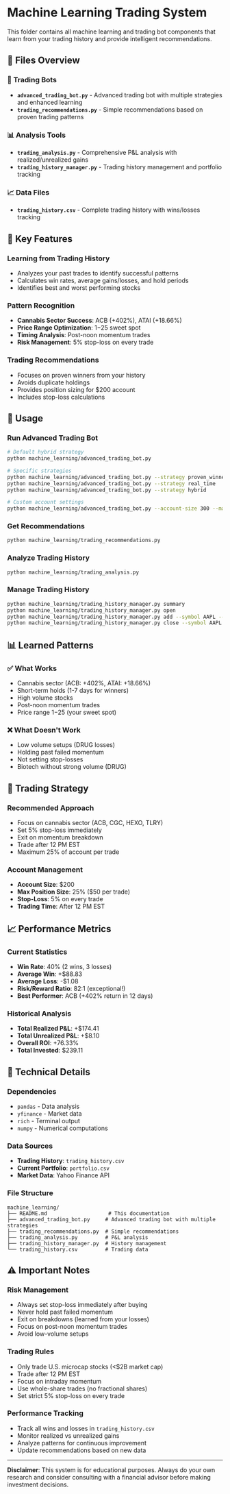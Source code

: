 # Machine Learning Trading System

This folder contains all machine learning and trading bot components that learn from your trading history and provide intelligent recommendations.

## 📁 Files Overview

### 🤖 Trading Bots
- **`advanced_trading_bot.py`** - Advanced trading bot with multiple strategies and enhanced learning
- **`trading_recommendations.py`** - Simple recommendations based on proven trading patterns

### 📊 Analysis Tools
- **`trading_analysis.py`** - Comprehensive P&L analysis with realized/unrealized gains
- **`trading_history_manager.py`** - Trading history management and portfolio tracking

### 📈 Data Files
- **`trading_history.csv`** - Complete trading history with wins/losses tracking

## 🎯 Key Features

### Learning from Trading History
- Analyzes your past trades to identify successful patterns
- Calculates win rates, average gains/losses, and hold periods
- Identifies best and worst performing stocks

### Pattern Recognition
- **Cannabis Sector Success**: ACB (+402%), ATAI (+18.66%)
- **Price Range Optimization**: $1-$25 sweet spot
- **Timing Analysis**: Post-noon momentum trades
- **Risk Management**: 5% stop-loss on every trade

### Trading Recommendations
- Focuses on proven winners from your history
- Avoids duplicate holdings
- Provides position sizing for $200 account
- Includes stop-loss calculations

## 🚀 Usage

### Run Advanced Trading Bot
```bash
# Default hybrid strategy
python machine_learning/advanced_trading_bot.py

# Specific strategies
python machine_learning/advanced_trading_bot.py --strategy proven_winners
python machine_learning/advanced_trading_bot.py --strategy real_time
python machine_learning/advanced_trading_bot.py --strategy hybrid

# Custom account settings
python machine_learning/advanced_trading_bot.py --account-size 300 --max-position 0.20
```

### Get Recommendations
```bash
python machine_learning/trading_recommendations.py
```

### Analyze Trading History
```bash
python machine_learning/trading_analysis.py
```

### Manage Trading History
```bash
python machine_learning/trading_history_manager.py summary
python machine_learning/trading_history_manager.py open
python machine_learning/trading_history_manager.py add --symbol AAPL --shares 10 --price 150.00
python machine_learning/trading_history_manager.py close --symbol AAPL --price 155.00
```

## 📊 Learned Patterns

### ✅ What Works
- Cannabis sector (ACB: +402%, ATAI: +18.66%)
- Short-term holds (1-7 days for winners)
- High volume stocks
- Post-noon momentum trades
- Price range $1-$25 (your sweet spot)

### ❌ What Doesn't Work
- Low volume setups (DRUG losses)
- Holding past failed momentum
- Not setting stop-losses
- Biotech without strong volume (DRUG)

## 🎯 Trading Strategy

### Recommended Approach
- Focus on cannabis sector (ACB, CGC, HEXO, TLRY)
- Set 5% stop-loss immediately
- Exit on momentum breakdown
- Trade after 12 PM EST
- Maximum 25% of account per trade

### Account Management
- **Account Size**: $200
- **Max Position Size**: 25% ($50 per trade)
- **Stop-Loss**: 5% on every trade
- **Trading Time**: After 12 PM EST

## 📈 Performance Metrics

### Current Statistics
- **Win Rate**: 40% (2 wins, 3 losses)
- **Average Win**: +$88.83
- **Average Loss**: -$1.08
- **Risk/Reward Ratio**: 82:1 (exceptional!)
- **Best Performer**: ACB (+402% return in 12 days)

### Historical Analysis
- **Total Realized P&L**: +$174.41
- **Total Unrealized P&L**: +$8.10
- **Overall ROI**: +76.33%
- **Total Invested**: $239.11

## 🔧 Technical Details

### Dependencies
- `pandas` - Data analysis
- `yfinance` - Market data
- `rich` - Terminal output
- `numpy` - Numerical computations

### Data Sources
- **Trading History**: `trading_history.csv`
- **Current Portfolio**: `portfolio.csv`
- **Market Data**: Yahoo Finance API

### File Structure
```
machine_learning/
├── README.md                    # This documentation
├── advanced_trading_bot.py     # Advanced trading bot with multiple strategies
├── trading_recommendations.py  # Simple recommendations
├── trading_analysis.py         # P&L analysis
├── trading_history_manager.py  # History management
└── trading_history.csv         # Trading data
```

## ⚠️ Important Notes

### Risk Management
- Always set stop-loss immediately after buying
- Never hold past failed momentum
- Exit on breakdowns (learned from your losses)
- Focus on post-noon momentum trades
- Avoid low-volume setups

### Trading Rules
- Only trade U.S. microcap stocks (<$2B market cap)
- Trade after 12 PM EST
- Focus on intraday momentum
- Use whole-share trades (no fractional shares)
- Set strict 5% stop-loss on every trade

### Performance Tracking
- Track all wins and losses in `trading_history.csv`
- Monitor realized vs unrealized gains
- Analyze patterns for continuous improvement
- Update recommendations based on new data

---

**Disclaimer**: This system is for educational purposes. Always do your own research and consider consulting with a financial advisor before making investment decisions. 